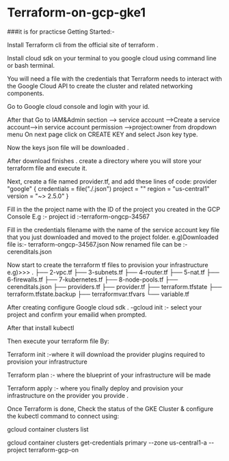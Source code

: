 # Terraform-on-gcp-gke1
###it is for practicse
Getting Started:-  

Install Terraform cli from the official site of terraform .

Install cloud sdk on your terminal to you google cloud using command line or bash terminal.

You will need a file with the credentials that Terraform needs to interact with the Google Cloud API to create the cluster and related networking components.

Go to Google cloud console and login with your id.

After that Go to IAM&Admin section –> service account –>Create a service account–>in service account permission –>project:owner from dropdown menu
On next page click on CREATE KEY and select Json key type. 

Now the keys json file will be downloaded .

After download finishes . create a directory where you will store your terraform file and execute it.

Next, create a file named  provider.tf, and add these lines of code:
provider "google" {
  credentials = file("./.json")
  project     = ""
  region      = "us-central1"
  version     = "~> 2.5.0"
}

Fill in the the project name with the ID of the project you created in the GCP Console
E.g :- project id :-terraform-ongcp-34567

Fill in the credentials filename with the name of the service account key file that you just downloaded and moved to the project folder. 
e.g)Downloaded file is:- terraform-ongcp-34567.json
Now renamed file can be :- cerenditals.json

Now start to create the terraform tf files to provision your infrastructure
e.g)>>> .
├── 2-vpc.tf
├── 3-subnets.tf
├── 4-router.tf
├── 5-nat.tf
├── 6-firewalls.tf
├── 7-kubernetes.tf
├── 8-node-pools.tf
├── cerenditals.json
├── providers.tf
├── provider.tf
├── terraform.tfstate
├── terraform.tfstate.backup
├── terraformvar.tfvars
└── variable.tf

After creating configure Google cloud sdk .
-gcloud init
    :- select your project and confirm your emailid when prompted. 

After that install kubectl 

Then execute your terraform file By:

Terraform init :-where it will download the provider plugins required to provision your infrastructure

Terraform plan :- where the blueprint of your infrastructure will be made

Terraform apply :- where you finally deploy and provision your infrastructure on the provider you provide .

Once Terraform is done, Check the status of the GKE Cluster & configure the kubectl command to connect using:

gcloud container clusters list

gcloud container clusters get-credentials primary --zone us-central1-a --project terraform-gcp-on

